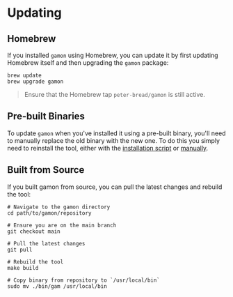 # Updating

## Homebrew

If you installed `gamon` using Homebrew, you can update it by first updating Homebrew itself and then upgrading the `gamon` package:

```shell
brew update
brew upgrade gamon
```

> Ensure that the Homebrew tap `peter-bread/gamon` is still active.

## Pre-built Binaries

To update `gamon` when you've installed it using a pre-built binary, you'll need to manually replace the old binary with the new one. To do this you simply need to reinstall the tool, either with the [installation script](../README.md#pre-built-binaries) or [manually](./manual_installation.md#pre-built-binaries).

## Built from Source

If you built gamon from source, you can pull the latest changes and rebuild the tool:

```shell
# Navigate to the gamon directory
cd path/to/gamon/repository

# Ensure you are on the main branch
git checkout main

# Pull the latest changes
git pull

# Rebuild the tool
make build

# Copy binary from repository to `/usr/local/bin`
sudo mv ./bin/gam /usr/local/bin
```

